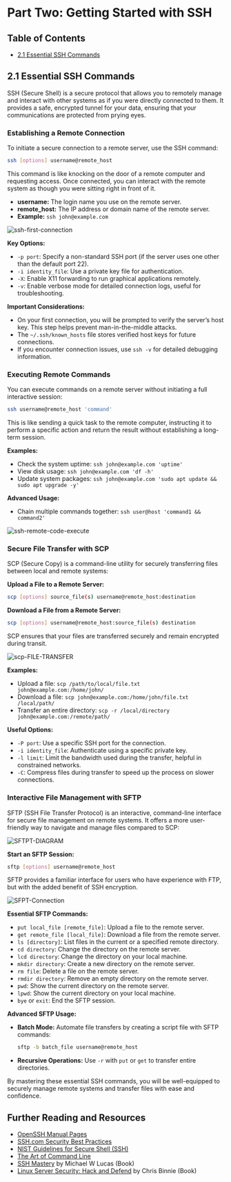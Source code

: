 # Part Two: Getting Started with SSH

## Table of Contents

- [2.1 Essential SSH Commands](#21-essential-ssh-commands)

## 2.1 Essential SSH Commands

SSH (Secure Shell) is a secure protocol that allows you to remotely manage and interact with other systems as if you were directly connected to them. It provides a safe, encrypted tunnel for your data, ensuring that your communications are protected from prying eyes.

### Establishing a Remote Connection

To initiate a secure connection to a remote server, use the SSH command:

```bash
ssh [options] username@remote_host
```

This command is like knocking on the door of a remote computer and requesting access. Once connected, you can interact with the remote system as though you were sitting right in front of it.

- **username:** The login name you use on the remote server.
- **remote_host:** The IP address or domain name of the remote server.
- **Example:** `ssh john@example.com`

![ssh-first-connection](https://github.com/user-attachments/assets/e5b2fc4f-d56c-41a5-8fa6-cb4aad2163ba)

**Key Options:**
- `-p port`: Specify a non-standard SSH port (if the server uses one other than the default port 22).
- `-i identity_file`: Use a private key file for authentication.
- `-X`: Enable X11 forwarding to run graphical applications remotely.
- `-v`: Enable verbose mode for detailed connection logs, useful for troubleshooting.

**Important Considerations:**
- On your first connection, you will be prompted to verify the server’s host key. This step helps prevent man-in-the-middle attacks.
- The `~/.ssh/known_hosts` file stores verified host keys for future connections.
- If you encounter connection issues, use `ssh -v` for detailed debugging information.

### Executing Remote Commands

You can execute commands on a remote server without initiating a full interactive session:

```bash
ssh username@remote_host 'command'
```

This is like sending a quick task to the remote computer, instructing it to perform a specific action and return the result without establishing a long-term session.

**Examples:** 
- Check the system uptime: `ssh john@example.com 'uptime'`
- View disk usage: `ssh john@example.com 'df -h'`
- Update system packages: `ssh john@example.com 'sudo apt update && sudo apt upgrade -y'`

**Advanced Usage:**
- Chain multiple commands together: `ssh user@host 'command1 && command2'`

![ssh-remote-code-execute](https://github.com/user-attachments/assets/4953a5ea-df1c-4af5-940b-d715cd7bcbef)

### Secure File Transfer with SCP

SCP (Secure Copy) is a command-line utility for securely transferring files between local and remote systems:

**Upload a File to a Remote Server:**
```bash
scp [options] source_file(s) username@remote_host:destination
```

**Download a File from a Remote Server:**
```bash
scp [options] username@remote_host:source_file(s) destination
```

SCP ensures that your files are transferred securely and remain encrypted during transit.

![scp-FILE-TRANSFER](https://github.com/user-attachments/assets/6aa4862c-ca36-4b6f-9880-567686568ca9)

**Examples:**
- Upload a file: `scp /path/to/local/file.txt john@example.com:/home/john/`
- Download a file: `scp john@example.com:/home/john/file.txt /local/path/`
- Transfer an entire directory: `scp -r /local/directory john@example.com:/remote/path/`

**Useful Options:**
- `-P port`: Use a specific SSH port for the connection.
- `-i identity_file`: Authenticate using a specific private key.
- `-l limit`: Limit the bandwidth used during the transfer, helpful in constrained networks.
- `-C`: Compress files during transfer to speed up the process on slower connections.

### Interactive File Management with SFTP

SFTP (SSH File Transfer Protocol) is an interactive, command-line interface for secure file management on remote systems. It offers a more user-friendly way to navigate and manage files compared to SCP:

![SFTPT-DIAGRAM](https://github.com/user-attachments/assets/de4ba01f-93b0-4ed6-909f-5b88f45dc2a5)

**Start an SFTP Session:**
```bash
sftp [options] username@remote_host
```

SFTP provides a familiar interface for users who have experience with FTP, but with the added benefit of SSH encryption.

![SFPT-Connection](https://github.com/user-attachments/assets/a68d910b-10b5-4afe-9424-bc049c8481e2)

**Essential SFTP Commands:**
- `put local_file [remote_file]`: Upload a file to the remote server.
- `get remote_file [local_file]`: Download a file from the remote server.
- `ls [directory]`: List files in the current or a specified remote directory.
- `cd directory`: Change the directory on the remote server.
- `lcd directory`: Change the directory on your local machine.
- `mkdir directory`: Create a new directory on the remote server.
- `rm file`: Delete a file on the remote server.
- `rmdir directory`: Remove an empty directory on the remote server.
- `pwd`: Show the current directory on the remote server.
- `lpwd`: Show the current directory on your local machine.
- `bye` or `exit`: End the SFTP session.

**Advanced SFTP Usage:**
- **Batch Mode:** Automate file transfers by creating a script file with SFTP commands:
  ```bash
  sftp -b batch_file username@remote_host
  ```
- **Recursive Operations:** Use `-r` with `put` or `get` to transfer entire directories.

By mastering these essential SSH commands, you will be well-equipped to securely manage remote systems and transfer files with ease and confidence.

## Further Reading and Resources

- [OpenSSH Manual Pages](https://www.openssh.com/manual.html)
- [SSH.com Security Best Practices](https://www.ssh.com/academy/ssh/security)
- [NIST Guidelines for Secure Shell (SSH)](https://nvlpubs.nist.gov/nistpubs/ir/2015/NIST.IR.7966.pdf)
- [The Art of Command Line](https://github.com/jlevy/the-art-of-command-line)
- [SSH Mastery](https://www.tiltedwindmillpress.com/product/ssh-mastery/) by Michael W Lucas (Book)
- [Linux Server Security: Hack and Defend](https://www.wiley.com/en-us/Linux+Server+Security%3A+Hack+and+Defend-p-9781119277651) by Chris Binnie (Book)
